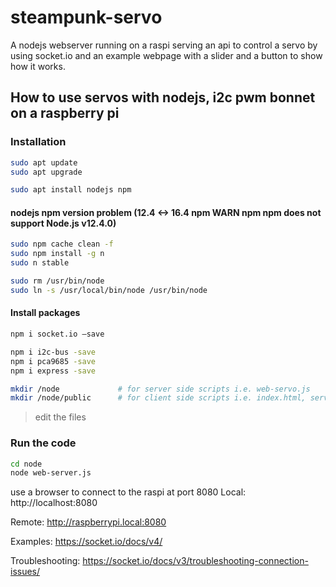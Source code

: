 # steampunk-servo
A nodejs webserver running on a raspi serving an api to control a servo by using socket.io and an example webpage with a slider and a button to show how it works.

## How to use servos with nodejs, i2c pwm bonnet on a raspberry pi

### Installation
```bash
sudo apt update
sudo apt upgrade

sudo apt install nodejs npm
```
#### nodejs npm version problem (12.4 <-> 16.4 npm WARN npm npm does not support Node.js v12.4.0)
```bash
sudo npm cache clean -f
sudo npm install -g n
sudo n stable

sudo rm /usr/bin/node
sudo ln -s /usr/local/bin/node /usr/bin/node
```
#### Install packages
```bash
npm i socket.io –save

npm i i2c-bus -save
npm i pca9685 -save
npm i express -save

mkdir /node             # for server side scripts i.e. web-servo.js
mkdir /node/public      # for client side scripts i.e. index.html, servo.css, servo.js
```

> edit the files
### Run the code
```bash
cd node
node web-server.js
```
use a browser to connect to the raspi at port 8080
Local:
http://localhost:8080

Remote:
http://raspberrypi.local:8080

Examples:
https://socket.io/docs/v4/

Troubleshooting:
https://socket.io/docs/v3/troubleshooting-connection-issues/
